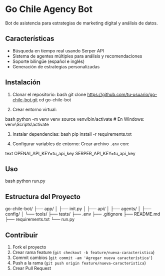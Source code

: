# Go Chile Agency Bot

Bot de asistencia para estrategias de marketing digital y análisis de datos.

## Características
- Búsqueda en tiempo real usando Serper API
- Sistema de agentes múltiples para análisis y recomendaciones
- Soporte bilingüe (español e inglés)
- Generación de estrategias personalizadas

## Instalación

1. Clonar el repositorio:
bash
git clone https://github.com/tu-usuario/go-chile-bot.git
cd go-chile-bot

2. Crear entorno virtual:

bash
python -m venv venv
source venv/bin/activate # En Windows: venv\Scripts\activate


3. Instalar dependencias:
bash
pip install -r requirements.txt

4. Configurar variables de entorno:
Crear archivo `.env` con:

text
OPENAI_API_KEY=tu_api_key
SERPER_API_KEY=tu_api_key

## Uso
bash
python run.py

## Estructura del Proyecto

go-chile-bot/
├── app/
│ ├── init.py
│ ├── api/
│ ├── agents/
│ ├── config/
│ └── tools/
├── tests/
├── .env
├── .gitignore
├── README.md
├── requirements.txt
└── run.py


## Contribuir
1. Fork el proyecto
2. Crear rama feature (`git checkout -b feature/nueva-caracteristica`)
3. Commit cambios (`git commit -am 'Agregar nueva característica'`)
4. Push a la rama (`git push origin feature/nueva-caracteristica`)
5. Crear Pull Request